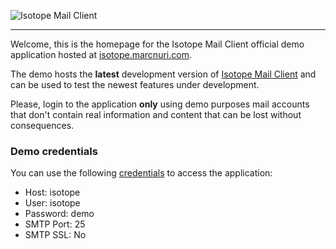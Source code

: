 ![Isotope Mail Client][logo]
****************************

Welcome, this is the homepage for the Isotope Mail Client official demo application hosted at
[isotope.marcnuri.com](https://isotope.marcnuri.com).

The demo hosts the **latest** development version of
[Isotope Mail Client](https://github.com/manusa/isotope-mail) and can be used to test the newest 
features under development.

Please, login to the application **only** using demo purposes mail accounts that don't contain
real information and content that can be lost without consequences.

### Demo credentials

You can use the following
[credentials](https://isotope.marcnuri.com/login?serverHost=isotope&user=isotope&smtpPort=25&smtpSsl=false)
to access the application:

 - Host: isotope
 - User: isotope
 - Password: demo
 - SMTP Port: 25
 - SMTP SSL: No

[logo]: isotopeLogoH "Isotope Mail Client"
